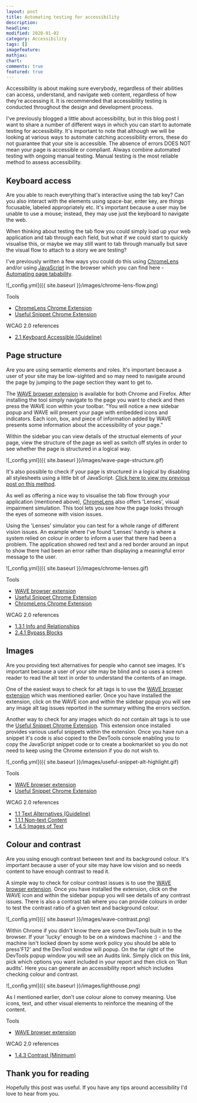 ```yaml
---
layout: post
title: Automating testing for accessibility
description: 
headline: 
modified: 2020-01-02
category: Accessibility
tags: []
imagefeature: 
mathjax: 
chart: 
comments: true
featured: true
---
```


Accessibility is about making sure everybody, regardless of their abilities can access, understand, and navigate web content, regardless of how they’re accessing it. It is recommended that accessibility testing is conducted throughout the design and development process.

I've previously blogged a little about accessibility, but in this blog post I want to share a number of different ways in which you can start to automate testing for accessibility. It's important to note that although we will be looking at various ways to automate catching accessibility errors, these do not guarantee that your site is accessible. The absence of errors DOES NOT mean your page is accessible or compliant. Always combine automated testing with ongoing manual testing. Manual testing is the most reliable method to assess accessibility.

## Keyboard access

Are you able to reach everything that's interactive using the tab key? Can you also interact with the elements using space-bar, enter key, are things focusable, labeled appropriately etc. It's important because a user may be unable to use a mouse; instead, they may use just the keyboard to navigate the web.

When thinking about testing the tab flow you could simply load up your web application and tab through each field, but what if we could start to quickly visualise this, or maybe we may still want to tab through manually but save the visual flow to attach to a story we are testing? 

I've previously written a few ways you could do this using [ChromeLens](https://chrome.google.com/webstore/detail/chromelens/idikgljglpfilbhaboonnpnnincjhjkd?hl=en) and/or using [JavaScript](https://github.com/eviltester/usefuljssnippetextension) in the browser which you can find here - [Automating page tabability](https://vivrichards.co.uk/accessibility/automating-page-tab-flows-using-visual-testing-and-javascript). 

![_config.yml]({{ site.baseurl }}/images/chrome-lens-flow.png)

Tools
* [ChromeLens Chrome Extension](https://chrome.google.com/webstore/detail/chromelens/idikgljglpfilbhaboonnpnnincjhjkd?hl=en)
* [Useful Snippet Chrome Extension](https://github.com/eviltester/usefuljssnippetextension)

WCAG 2.0 references
* [2.1 Keyboard Accessible (Guideline)](https://www.w3.org/WAI/WCAG20/quickref/?showtechniques=128%2C14&currentsidebar=%23col_overview#keyboard-operation)


## Page structure

Are you are using semantic elements and roles. It's important because a user of your site may be low-sighted and so may need to navigate around the page by jumping to the page section they want to get to.

The [WAVE browser extension](http://wave.webaim.org/extension/) is available for both Chrome and Firefox. After installing the tool simply navigate to the page you want to check and then press the WAVE icon within your toolbar. "You will notice a new sidebar popup and WAVE will present your page with embedded icons and indicators. Each icon, box, and piece of information added by WAVE presents some information about the accessibility of your page." 

Within the sidebar you can view details of the structual elements of your page, view the structure of the page as well as switch off styles in order to see whether the page is structured in a logical way.

![_config.yml]({{ site.baseurl }}/images/wave-page-structure.gif)

It's also possible to check if your page is structured in a logical by disabling all stylesheets using a little bit of JavaScript. [Click here to view my previous post on this method](http://localhost:4000/accessibility/removing-style-sheets).

As well as offering a nice way to visualise the tab flow through your application (mentioned above), [ChromeLens](https://chrome.google.com/webstore/detail/chromelens/idikgljglpfilbhaboonnpnnincjhjkd?hl=en) also offers 'Lenses', visual impairment simulation. This tool lets you see how the page looks through the eyes of someone with vision issues. 

Using the 'Lenses' simulator you can test for a whole range of different vision issues. An example where I've found 'Lenses' handy is where a system relied on colour in order to inform a user that there had been a problem. The application showed red text and a red border around an input to show there had been an error rather than displaying a meaningful error message to the user. 

![_config.yml]({{ site.baseurl }}/images/chrome-lenses.gif)


Tools
* [WAVE browser extension](http://wave.webaim.org/extension/)
* [Useful Snippet Chrome Extension](https://github.com/eviltester/usefuljssnippetextension)
* [ChromeLens Chrome Extension](https://chrome.google.com/webstore/detail/chromelens/idikgljglpfilbhaboonnpnnincjhjkd?hl=en)

WCAG 2.0 references
* [1.3.1 Info and Relationships](https://www.w3.org/WAI/WCAG20/quickref/?showtechniques=14%2C128&currentsidebar=%23col_overview#content-structure-separation-programmatic)
* [2.4.1 Bypass Blocks](https://www.w3.org/WAI/WCAG20/quickref/?showtechniques=14%2C128&currentsidebar=%23col_overview#navigation-mechanisms-skip)


## Images
Are you providing text alternatives for people who cannot see images. It's important because a user of your site may be blind and so uses a screen reader to read the alt text in order to understand the contents of an image.

One of the easiest ways to check for alt tags is to use the [WAVE browser extension](http://wave.webaim.org/extension/) which was mentioned earlier. Once you have installed the extension, click on the WAVE icon and within the sidebar popup you will see any image alt tag issues reported in the summary withing the errors section.

Another way to check for any images which do not contain alt tags is to use the [Useful Snippet Chrome Extension](https://github.com/eviltester/usefuljssnippetextension). This extension once installed provides various useful snippets within the extension. Once you have run a snippet it's code is also copied to the DevTools console enabling you to     copy the JavaScript snippet code or to create a bookmarklet so you do not need to keep using the Chrome extension if you do not wish to.

![_config.yml]({{ site.baseurl }}/images/useful-snippet-alt-highlight.gif)

Tools
* [WAVE browser extension](http://wave.webaim.org/extension/)
* [Useful Snippet Chrome Extension](https://github.com/eviltester/usefuljssnippetextension)


WCAG 2.0 references
* [1.1 Text Alternatives (Guideline)](https://www.w3.org/WAI/WCAG20/quickref/?showtechniques=14%2C128&currentsidebar=%23col_overview&tags=images%2Cimages-of-text%2Ctext-alternatives#text-equiv)
* [1.1.1 Non-text Content](https://www.w3.org/WAI/WCAG20/quickref/?showtechniques=14%2C128&currentsidebar=%23col_overview#text-equiv-all)
* [1.4.5 Images of Text](https://www.w3.org/WAI/WCAG20/quickref/#qr-visual-audio-contrast-text-presentation)


## Colour and contrast

Are you using enough contrast between text and its background colour. It's important because a user of your site may have low vision and so needs content to have enough contrast to read it.

A simple way to check for colour contrast issues is to use the [WAVE browser extension](http://wave.webaim.org/extension/). Once you have installed the extension, click on the WAVE icon and within the sidebar popup you will see details of any contrast issues. There is also a contrast tab where you can provide colours in order to test the contrast ratio of a given text and background colour.

![_config.yml]({{ site.baseurl }}/images/wave-contrast.png)

Within Chrome if you didn't know there are some DevTools built in to the browser. If your 'lucky' enough to be on a windows machine :) - and the machine isn't locked down by some work policy you should be able to press'F12' and the DevTool window will popup. On the far right of the DevTools popup window you will see an Audits link. Simply click on this link, pick which options you want included in your report and then click on 'Run audits'. Here you can generate an accessibility report which includes checking colour and contrast.

![_config.yml]({{ site.baseurl }}/images/lighthouse.png)

As I mentioned earlier, don’t use colour alone to convey meaning. Use icons, text, and other visual elements to reinforce the meaning of the content.


Tools
* [WAVE browser extension](http://wave.webaim.org/extension/)


WCAG 2.0 references
* [1.4.3 Contrast (Minimum)](https://www.w3.org/WAI/WCAG21/quickref/?versions=2.0#contrast-minimum)


## Thank you for reading
Hopefully this post was useful. If you have any tips around accessibility I'd love to hear from you.

